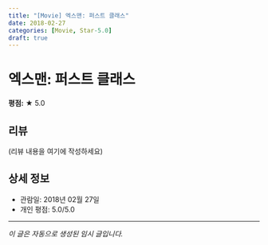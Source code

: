 ```yaml
---
title: "[Movie] 엑스맨: 퍼스트 클래스"
date: 2018-02-27
categories: [Movie, Star-5.0]
draft: true
---
```


# 엑스맨: 퍼스트 클래스

**평점:** ★ 5.0

## 리뷰

(리뷰 내용을 여기에 작성하세요)

## 상세 정보

- 관람일: 2018년 02월 27일
- 개인 평점: 5.0/5.0

---

*이 글은 자동으로 생성된 임시 글입니다.*
